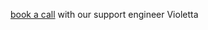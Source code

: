 <a href="https://calendar.app.google/EMZRS6YhM11zTGQw7">book a call</a> with our support engineer Violetta
